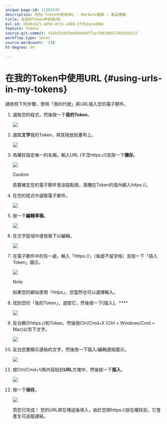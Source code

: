 ```yaml
---
unique-page-id: 11382535
description: 在My Token中使用URL - Marketo檔案 — 產品檔案
title: 在我的Token中使用URL
exl-id: 6830c621-4d94-4f31-a608-2f7b2aced88c
feature: Tokens
source-git-commit: 431bd258f9a68bbb9df7acf043085578d3d91b1f
workflow-type: tm+mt
source-wordcount: '218'
ht-degree: 0%

---
```


# 在我的Token中使用URL {#using-urls-in-my-tokens}

請依照下列步驟，使用「我的代號」將URL插入您的電子郵件。

1. 選取您的程式，然後按一下&#x200B;**我的Token**。

   ![](assets/one-4.png)

1. 選取&#x200B;**文字**&#x200B;我的Token，將其拖放到畫布上。

   ![](assets/two-4.png)

1. 為權杖指定唯一的名稱，輸入URL (不含https://)並按一下&#x200B;**儲存**。

   ![](assets/three-4.png)

   >[!CAUTION]
   >
   >若要確定您的電子郵件會追蹤點按，請&#x200B;**勿**&#x200B;在Token的值內輸入https://。

1. 在您的程式中選取電子郵件。

   ![](assets/four-3.png)

1. 按一下&#x200B;**編輯草稿**。

   ![](assets/five-3.png)

1. 在文字區域中連按兩下以編輯。

   ![](assets/six-1.png)

1. 在電子郵件中的任一處，輸入「https://」（後面不留空格）並按一下「插入Token」圖示。

   ![](assets/seven.png)

   >[!NOTE]
   >
   >如果您的網站使用「https」，您當然也可以選擇輸入。

1. 找到您的「我的Token」，選取它，然後按一下[插入]。****

   ![](assets/eight.png)

1. 反白顯示https://和Token，然後按Ctrl/Cmd+X (Ctrl = Windows/Cmd = Mac)以剪下文字。

   ![](assets/nine.png)

1. 反白您要顯示連結的文字，然後按一下插入/編輯連結圖示。

   ![](assets/ten.png)

1. 按Ctrl/Cmd+V將內容貼到&#x200B;**URL**&#x200B;方塊中，然後按一下&#x200B;**插入**。

   ![](assets/eleven.png)

1. 按一下&#x200B;**保存**。

   ![](assets/twelve.png)

   而您已完成！ 您的URL將在傳送後填入，由於您將https://放在權杖前，它會產生可追蹤連結。
